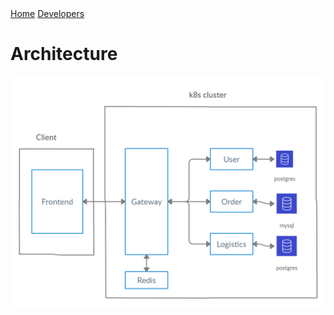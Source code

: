 <div class="topnav">
  <a href="index.html">Home</a>
  <a href="developer.html">Developers</a>
</div>

<h1>Architecture</h1>

![Image Description](https://github.com/dev1911/drone_plus_plus/blob/gh-pages/docs/architecture-diag.jpg?raw=True)

